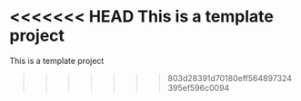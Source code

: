 <<<<<<< HEAD
 This is a template project
=======
 This is a template project
>>>>>>> 803d28391d70180eff564897324395ef596c0094
